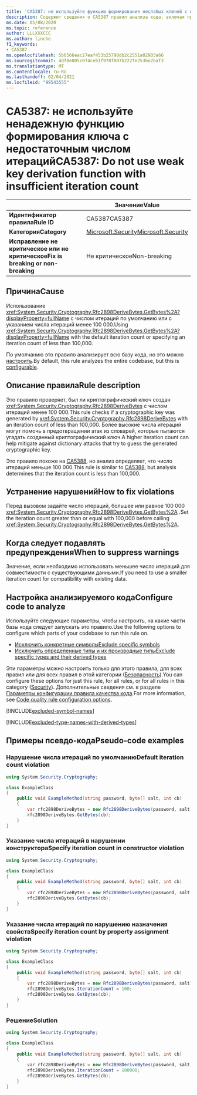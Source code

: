 ```yaml
---
title: 'CA5387: не используйте функцию формирования неслабых ключей с недостаточным числом итераций (анализ кода)'
description: Содержит сведения о CA5387 правил анализа кода, включая причины, способы устранения нарушений и время их подавления.
ms.date: 05/08/2020
ms.topic: reference
author: LLLXXXCCC
ms.author: linche
f1_keywords:
- CA5387
ms.openlocfilehash: 5b0566eac27eaf453b25790db2c2551a02903a66
ms.sourcegitcommit: 4df8e005c074ceb1f978f007b222fe253be2baf3
ms.translationtype: MT
ms.contentlocale: ru-RU
ms.lasthandoff: 02/04/2021
ms.locfileid: "99543555"
---
```

# <a name="ca5387-do-not-use-weak-key-derivation-function-with-insufficient-iteration-count"></a><span data-ttu-id="f92f5-103">CA5387: не используйте ненадежную функцию формирования ключа с недостаточным числом итераций</span><span class="sxs-lookup"><span data-stu-id="f92f5-103">CA5387: Do not use weak key derivation function with insufficient iteration count</span></span>

| | <span data-ttu-id="f92f5-104">Значение</span><span class="sxs-lookup"><span data-stu-id="f92f5-104">Value</span></span> |
|-|-|
| <span data-ttu-id="f92f5-105">**Идентификатор правила**</span><span class="sxs-lookup"><span data-stu-id="f92f5-105">**Rule ID**</span></span> |<span data-ttu-id="f92f5-106">CA5387</span><span class="sxs-lookup"><span data-stu-id="f92f5-106">CA5387</span></span>|
| <span data-ttu-id="f92f5-107">**Категория**</span><span class="sxs-lookup"><span data-stu-id="f92f5-107">**Category**</span></span> |[<span data-ttu-id="f92f5-108">Microsoft.Security</span><span class="sxs-lookup"><span data-stu-id="f92f5-108">Microsoft.Security</span></span>](security-warnings.md)|
| <span data-ttu-id="f92f5-109">**Исправление не критическое или не критическое**</span><span class="sxs-lookup"><span data-stu-id="f92f5-109">**Fix is breaking or non-breaking**</span></span> |<span data-ttu-id="f92f5-110">Не критическое</span><span class="sxs-lookup"><span data-stu-id="f92f5-110">Non-breaking</span></span>|

## <a name="cause"></a><span data-ttu-id="f92f5-111">Причина</span><span class="sxs-lookup"><span data-stu-id="f92f5-111">Cause</span></span>

<span data-ttu-id="f92f5-112">Использование <xref:System.Security.Cryptography.Rfc2898DeriveBytes.GetBytes%2A?displayProperty=fullName> с числом итераций по умолчанию или с указанием числа итераций менее 100 000.</span><span class="sxs-lookup"><span data-stu-id="f92f5-112">Using <xref:System.Security.Cryptography.Rfc2898DeriveBytes.GetBytes%2A?displayProperty=fullName> with the default iteration count or specifying an iteration count of less than 100,000.</span></span>

<span data-ttu-id="f92f5-113">По умолчанию это правило анализирует всю базу кода, но это можно [настроить](#configure-code-to-analyze).</span><span class="sxs-lookup"><span data-stu-id="f92f5-113">By default, this rule analyzes the entire codebase, but this is [configurable](#configure-code-to-analyze).</span></span>

## <a name="rule-description"></a><span data-ttu-id="f92f5-114">Описание правила</span><span class="sxs-lookup"><span data-stu-id="f92f5-114">Rule description</span></span>

<span data-ttu-id="f92f5-115">Это правило проверяет, был ли криптографический ключ создан <xref:System.Security.Cryptography.Rfc2898DeriveBytes> с числом итераций менее 100 000.</span><span class="sxs-lookup"><span data-stu-id="f92f5-115">This rule checks if a cryptographic key was generated by <xref:System.Security.Cryptography.Rfc2898DeriveBytes> with an iteration count of less than 100,000.</span></span> <span data-ttu-id="f92f5-116">Более высокие числа итераций могут помочь в предотвращении атак из словарей, которые пытаются угадать созданный криптографический ключ.</span><span class="sxs-lookup"><span data-stu-id="f92f5-116">A higher iteration count can help mitigate against dictionary attacks that try to guess the generated cryptographic key.</span></span>

<span data-ttu-id="f92f5-117">Это правило похоже на [CA5388](ca5388.md), но анализ определяет, что число итераций меньше 100 000.</span><span class="sxs-lookup"><span data-stu-id="f92f5-117">This rule is similar to [CA5388](ca5388.md), but analysis determines that the iteration count is less than 100,000.</span></span>

## <a name="how-to-fix-violations"></a><span data-ttu-id="f92f5-118">Устранение нарушений</span><span class="sxs-lookup"><span data-stu-id="f92f5-118">How to fix violations</span></span>

<span data-ttu-id="f92f5-119">Перед вызовом задайте число итераций, большее или равное 100 000 <xref:System.Security.Cryptography.Rfc2898DeriveBytes.GetBytes%2A> .</span><span class="sxs-lookup"><span data-stu-id="f92f5-119">Set the iteration count greater than or equal with 100,000 before calling <xref:System.Security.Cryptography.Rfc2898DeriveBytes.GetBytes%2A>.</span></span>

## <a name="when-to-suppress-warnings"></a><span data-ttu-id="f92f5-120">Когда следует подавлять предупреждения</span><span class="sxs-lookup"><span data-stu-id="f92f5-120">When to suppress warnings</span></span>

<span data-ttu-id="f92f5-121">Значение, если необходимо использовать меньшее число итераций для совместимости с существующими данными.</span><span class="sxs-lookup"><span data-stu-id="f92f5-121">If you need to use a smaller iteration count for compatibility with existing data.</span></span>

## <a name="configure-code-to-analyze"></a><span data-ttu-id="f92f5-122">Настройка анализируемого кода</span><span class="sxs-lookup"><span data-stu-id="f92f5-122">Configure code to analyze</span></span>

<span data-ttu-id="f92f5-123">Используйте следующие параметры, чтобы настроить, на какие части базы кода следует запускать это правило.</span><span class="sxs-lookup"><span data-stu-id="f92f5-123">Use the following options to configure which parts of your codebase to run this rule on.</span></span>

- [<span data-ttu-id="f92f5-124">Исключить конкретные символы</span><span class="sxs-lookup"><span data-stu-id="f92f5-124">Exclude specific symbols</span></span>](#exclude-specific-symbols)
- [<span data-ttu-id="f92f5-125">Исключить определенные типы и их производные типы</span><span class="sxs-lookup"><span data-stu-id="f92f5-125">Exclude specific types and their derived types</span></span>](#exclude-specific-types-and-their-derived-types)

<span data-ttu-id="f92f5-126">Эти параметры можно настроить только для этого правила, для всех правил или для всех правил в этой категории ([Безопасность](security-warnings.md)).</span><span class="sxs-lookup"><span data-stu-id="f92f5-126">You can configure these options for just this rule, for all rules, or for all rules in this category ([Security](security-warnings.md)).</span></span> <span data-ttu-id="f92f5-127">Дополнительные сведения см. в разделе [Параметры конфигурации правила качества кода](../code-quality-rule-options.md).</span><span class="sxs-lookup"><span data-stu-id="f92f5-127">For more information, see [Code quality rule configuration options](../code-quality-rule-options.md).</span></span>

[!INCLUDE[excluded-symbol-names](~/includes/code-analysis/excluded-symbol-names.md)]

[!INCLUDE[excluded-type-names-with-derived-types](~/includes/code-analysis/excluded-type-names-with-derived-types.md)]

## <a name="pseudo-code-examples"></a><span data-ttu-id="f92f5-128">Примеры псевдо-кода</span><span class="sxs-lookup"><span data-stu-id="f92f5-128">Pseudo-code examples</span></span>

### <a name="default-iteration-count-violation"></a><span data-ttu-id="f92f5-129">Нарушение числа итераций по умолчанию</span><span class="sxs-lookup"><span data-stu-id="f92f5-129">Default iteration count violation</span></span>

```csharp
using System.Security.Cryptography;

class ExampleClass
{
    public void ExampleMethod(string password, byte[] salt, int cb)
    {
        var rfc2898DeriveBytes = new Rfc2898DeriveBytes(password, salt);
        rfc2898DeriveBytes.GetBytes(cb);
    }
}
```

### <a name="specify-iteration-count-in-constructor-violation"></a><span data-ttu-id="f92f5-130">Указание числа итераций в нарушении конструктора</span><span class="sxs-lookup"><span data-stu-id="f92f5-130">Specify iteration count in constructor violation</span></span>

```csharp
using System.Security.Cryptography;

class ExampleClass
{
    public void ExampleMethod(string password, byte[] salt, int cb)
    {
        var rfc2898DeriveBytes = new Rfc2898DeriveBytes(password, salt, 100);
        rfc2898DeriveBytes.GetBytes(cb);
    }
}
```

### <a name="specify-iteration-count-by-property-assignment-violation"></a><span data-ttu-id="f92f5-131">Указание числа итераций по нарушению назначения свойств</span><span class="sxs-lookup"><span data-stu-id="f92f5-131">Specify iteration count by property assignment violation</span></span>

```csharp
using System.Security.Cryptography;

class ExampleClass
{
    public void ExampleMethod(string password, byte[] salt, int cb)
    {
        var rfc2898DeriveBytes = new Rfc2898DeriveBytes(password, salt);
        rfc2898DeriveBytes.IterationCount = 100;
        rfc2898DeriveBytes.GetBytes(cb);
    }
}
```

### <a name="solution"></a><span data-ttu-id="f92f5-132">Решение</span><span class="sxs-lookup"><span data-stu-id="f92f5-132">Solution</span></span>

```csharp
using System.Security.Cryptography;

class ExampleClass
{
    public void ExampleMethod(string password, byte[] salt, int cb)
    {
        var rfc2898DeriveBytes = new Rfc2898DeriveBytes(password, salt);
        rfc2898DeriveBytes.IterationCount = 100000;
        rfc2898DeriveBytes.GetBytes(cb);
    }
}
```
